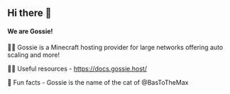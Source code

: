 ## Hi there 👋

#### We are **Gossie**!

🙋‍♀️ Gossie is a Minecraft hosting provider for large networks offering auto scaling and more!


👩‍💻 Useful resources - https://docs.gossie.host/

🍿 Fun facts - Gossie is the name of the cat of @BasToTheMax
